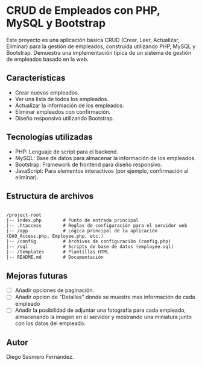 # CRUD de Empleados con PHP, MySQL y Bootstrap

Este proyecto es una aplicación básica CRUD (Crear, Leer, Actualizar, Eliminar) para la gestión de empleados, construida utilizando PHP, MySQL y Bootstrap. Demuestra una implementación típica de un sistema de gestión de empleados basado en la web.

## Características

- Crear nuevos empleados.
- Ver una lista de todos los empleados.
- Actualizar la información de los empleados.
- Eliminar empleados con confirmación.
- Diseño responsivo utilizando Bootstrap.

## Tecnologías utilizadas

- PHP: Lenguaje de script para el backend.
- MySQL: Base de datos para almacenar la información de los empleados.
- Bootstrap: Framework de frontend para diseño responsivo.
- JavaScript: Para elementos interactivos (por ejemplo, confirmación al eliminar).

## Estructura de archivos

<code>
/project-root
|-- index.php        # Punto de entrada principal
|-- .htaccess        # Reglas de configuración para el servidor web
|-- /app             # Lógica principal de la aplicación (DAO_Access.php, Employee.php, etc.)
|-- /config          # Archivos de configuración (config.php)
|-- /sql             # Scripts de base de datos (employee.sql)
|-- /templates       # Plantillas HTML
|-- README.md        # Documentación
</code>

## Mejoras futuras

- [ ] Añadir opciones de paginación.
- [ ] Añadir opcion de "Detalles" donde se muestre mas información de cada empleado
- [ ] Añadir la posibilidad de adjuntar una fotografía para cada empleado, almacenando la imagen en el servidor y mostrando una miniatura junto con los datos del empleado.

## Autor

Diego Sesmero Fernández.
